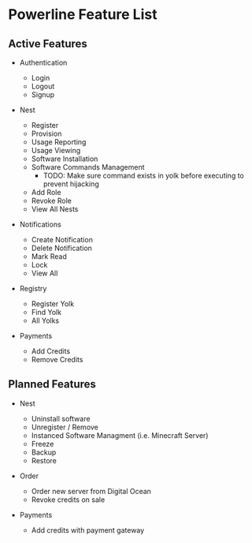 # Powerline Feature List

## Active Features
* Authentication
    * Login
    * Logout
    * Signup


* Nest
    * Register
    * Provision
    * Usage Reporting
    * Usage Viewing
    * Software Installation
    * Software Commands Management
        * TODO: Make sure command exists in yolk before 
        executing to prevent hijacking
    * Add Role
    * Revoke Role
    * View All Nests


* Notifications
    * Create Notification
    * Delete Notification
    * Mark Read
    * Lock
    * View All


* Registry
    * Register Yolk
    * Find Yolk
    * All Yolks


* Payments
    * Add Credits
    * Remove Credits

## Planned Features
* Nest
    * Uninstall software
    * Unregister / Remove
    * Instanced Software Managment (i.e. Minecraft Server)
    * Freeze
    * Backup
    * Restore


* Order
    * Order new server from Digital Ocean
    * Revoke credits on sale


* Payments
    * Add credits with payment gateway
